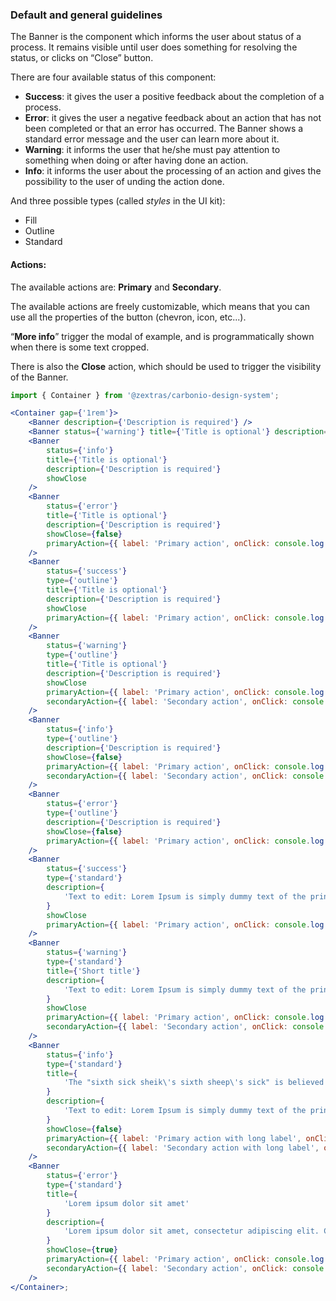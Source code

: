 ### Default and general guidelines
The Banner is the component which informs the user about status of a process.
It remains visible until user does something for resolving the status, or clicks on “Close” button.

There are four available status of this component:

 * **Success**: it gives the user a positive feedback about the completion of a process.
 * **Error**: it gives the user a negative feedback about an action that has not been completed or that an error has occurred.
The Banner shows a standard error message and the user can learn more about it. 
 * **Warning**: it informs the user that he/she must pay attention to something when doing or after having done an action.
 * **Info**: it informs the user about the processing of an action and gives the possibility to the user of unding the action done.

And three possible types (called _styles_ in the UI kit):
 * Fill
 * Outline
 * Standard

#### Actions:

The available actions are: **Primary** and **Secondary**.

The available actions are freely customizable, which means that you can use all the properties of the button (chevron, icon, etc...).

“**More info**” trigger the modal of example, and is programmatically shown when there is some text cropped.

There is also the **Close** action, which should be used to trigger the visibility of the Banner.

```jsx
import { Container } from '@zextras/carbonio-design-system';

<Container gap={'1rem'}>
	<Banner description={'Description is required'} />
	<Banner status={'warning'} title={'Title is optional'} description={'Description is required'} />
	<Banner
		status={'info'}
		title={'Title is optional'}
		description={'Description is required'}
		showClose
	/>
	<Banner
		status={'error'}
		title={'Title is optional'}
		description={'Description is required'}
		showClose={false}
		primaryAction={{ label: 'Primary action', onClick: console.log }}
	/>
	<Banner
		status={'success'}
		type={'outline'}
		title={'Title is optional'}
		description={'Description is required'}
		showClose
		primaryAction={{ label: 'Primary action', onClick: console.log }}
	/>
	<Banner
		status={'warning'}
		type={'outline'}
		title={'Title is optional'}
		description={'Description is required'}
		showClose
		primaryAction={{ label: 'Primary action', onClick: console.log }}
		secondaryAction={{ label: 'Secondary action', onClick: console.log }}
	/>
	<Banner
		status={'info'}
		type={'outline'}
		description={'Description is required'}
		showClose={false}
		primaryAction={{ label: 'Primary action', onClick: console.log }}
		secondaryAction={{ label: 'Secondary action', onClick: console.log }}
	/>
	<Banner
		status={'error'}
		type={'outline'}
		description={'Description is required'}
		showClose={false}
		primaryAction={{ label: 'Primary action', onClick: console.log }}
	/>
	<Banner
		status={'success'}
		type={'standard'}
		description={
			'Text to edit: Lorem Ipsum is simply dummy text of the printing and typesetting industry. Lorem Ipsum has been the industry, Lorem Ipsum has been the industry'
		}
		showClose
		primaryAction={{ label: 'Primary action', onClick: console.log }}
	/>
	<Banner
		status={'warning'}
		type={'standard'}
		title={'Short title'}
		description={
			'Text to edit: Lorem Ipsum is simply dummy text of the printing and typesetting industry. Lorem Ipsum has been the industry, Lorem Ipsum has been the industry'
		}
		showClose
		primaryAction={{ label: 'Primary action', onClick: console.log }}
		secondaryAction={{ label: 'Secondary action', onClick: console.log }}
	/>
	<Banner
		status={'info'}
		type={'standard'}
		title={
			'The "sixth sick sheik\'s sixth sheep\'s sick" is believed to be the toughest tongue twister in the English language.'
		}
		description={
			'Text to edit: Lorem Ipsum is simply dummy text of the printing and typesetting industry. Lorem Ipsum has been the industry, Lorem Ipsum has been the industry'
		}
		showClose={false}
		primaryAction={{ label: 'Primary action with long label', onClick: console.log }}
		secondaryAction={{ label: 'Secondary action with long label', onClick: console.log }}
	/>
	<Banner
		status={'error'}
		type={'standard'}
		title={
			'Lorem ipsum dolor sit amet'
		}
		description={
			'Lorem ipsum dolor sit amet, consectetur adipiscing elit. Curabitur rutrum maximus tortor in tristique.'
		}
		showClose={true}
		primaryAction={{ label: 'Primary action', onClick: console.log }}
		secondaryAction={{ label: 'Secondary action', onClick: console.log }}
	/>
</Container>;
```
